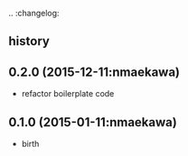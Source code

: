 .. :changelog:

history
-------

0.2.0 (2015-12-11:nmaekawa)
---------------------
* refactor boilerplate code

0.1.0 (2015-01-11:nmaekawa)
---------------------

* birth

